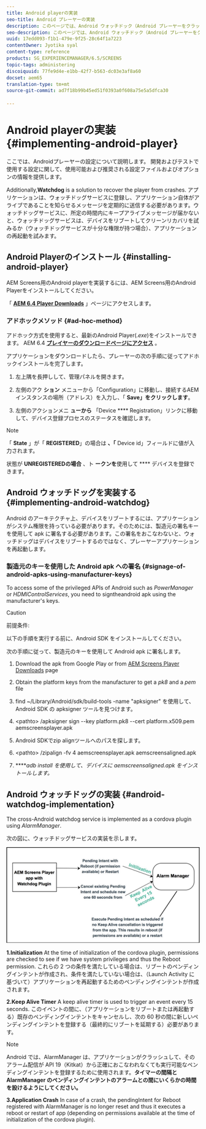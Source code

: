 ```yaml
---
title: Android playerの実装
seo-title: Android プレーヤーの実装
description: このページでは、Android ウォッチドック（Android プレーヤーをクラッシュから回復させるソリューション）を実装する方法について見ていきます。
seo-description: このページでは、Android ウォッチドック（Android プレーヤーをクラッシュから回復させるソリューション）を実装する方法について見ていきます。
uuid: 17edd093-f1b1-479e-9f25-28c64f1a7223
contentOwner: Jyotika syal
content-type: reference
products: SG_EXPERIENCEMANAGER/6.5/SCREENS
topic-tags: administering
discoiquuid: 77fe9d4e-e1bb-42f7-b563-dc03e3af8a60
docset: aem65
translation-type: tm+mt
source-git-commit: ad7f18b99b45ed51f0393a0f608a75e5a5dfca30

---
```



# Android playerの実装 {#implementing-android-player}

ここでは、Androidプレーヤーの設定について説明します。 開発およびテストで使用する設定に関して、使用可能および推奨される設定ファイルおよびオプションの情報を提供します。

Additionally,**Watchdog** is a solution to recover the player from crashes. アプリケーションは、ウォッチドッグサービスに登録し、アプリケーション自体がアライブであることを知らせるメッセージを定期的に送信する必要があります。ウォッチドッグサービスに、所定の時間内にキープアライブメッセージが届かないと、ウォッチドッグサービスは、デバイスをリブートしてクリーンリカバリを試みるか（ウォッチドッグサービスが十分な権限が持つ場合）、アプリケーションの再起動を試みます。

## Android Playerのインストール {#installing-android-player}

AEM Screens用のAndroid playerを実装するには、AEM Screens用のAndroid Playerをインストールしてください。

「 [**AEM 6.4 Player Downloads**](https://download.macromedia.com/screens/) 」ページにアクセスします。

### アドホックメソッド {#ad-hoc-method}

アドホック方式を使用すると、最新のAndroid Player(*.exe*)をインストールできます。 AEM 6.4 [**プレイヤーのダウンロードページにアクセス**](https://download.macromedia.com/screens/) 。

アプリケーションをダウンロードしたら、プレーヤーの次の手順に従ってアドホックインストールを完了します。

1. 左上隅を長押しして、管理パネルを開きます。
1. 左側のアク **ション** メニューから「Configuration」に移動し、接続するAEMインスタンスの場所（アドレス）を入力し、「 **Save」をクリックします**。

1. 左側のアクションメニ **ューから** 「Device **** Registration」リンクに移動して、デバイス登録プロセスのステータスを確認します。

>[!NOTE]
>
>「 **State** 」が「 **REGISTERED**」の場合は **、「** Device id」フィールドに値が入力されます。
>
>状態が **UNREGISTEREDの場合** 、ト **ークンを**&#x200B;使用して **** デバイスを登録できます。

## Android ウォッチドッグを実装する {#implementing-android-watchdog}

Android のアーキテクチャ上、デバイスをリブートするには、アプリケーションがシステム権限を持っている必要があります。そのためには、製造元の署名キーを使用して apk に署名する必要があります。この署名をおこなわないと、ウォッチドッグはデバイスをリブートするのではなく、プレーヤーアプリケーションを再起動します。

### 製造元のキーを使用した Android apk への署名 {#signage-of-android-apks-using-manufacturer-keys}

To access some of the privileged APIs of Android such as *PowerManager* or *HDMIControlServices*, you need to signtheandroid apk using the manufacturer's keys.

>[!CAUTION]
>
>前提条件:
>
>以下の手順を実行する前に、Android SDK をインストールしてください。

次の手順に従って、製造元のキーを使用して Android apk に署名します。

1. Download the apk from Google Play or from [AEM Screens Player Downloads](https://download.macromedia.com/screens/) page
1. Obtain the platform keys from the manufacturer to get a *pk8* and a *pem* file

1. find ~/Library/Android/sdk/build-tools -name "apksigner" を使用して、Android SDK の apksigner ツールを見つけます。
1. &lt;pathto&gt; /apksigner sign --key platform.pk8 --cert platform.x509.pem aemscreensplayer.apk
1. Android SDKでzip alignツールへのパスを探します。
1. &lt;pathto&gt; /zipalign -fv 4 aemscreensplayer.apk aemscreensaligned.apk
1. *****adb install を使用して、デバイスに aemscreensaligned.apk をインストールします。*

## Android ウォッチドッグの実装 {#android-watchdog-implementation}

The cross-Android watchdog service is implemented as a cordova plugin using *AlarmManager*.

次の図に、ウォッチドッグサービスの実装を示します。

![chlimage_1-31](assets/chlimage_1-31.png)

**1.Initialization** At the time of initialization of the cordova plugin, permissions are checked to see if we have system privileges and thus the Reboot permission. これらの 2 つの条件を満たしている場合は、リブートのペンディングインテントが作成され、条件を満たしていない場合は、（Launch Activity に基づいて）アプリケーションを再起動するためのペンディングインテントが作成されます。

**2.Keep Alive Timer** A keep alive timer is used to trigger an event every 15 seconds. このイベントの間に、（アプリケーションをリブートまたは再起動する）既存のペンディングインテントをキャンセルし、次の 60 秒の間に新しいペンディングインテントを登録する（最終的にリブートを延期する）必要があります。

>[!NOTE]
>
>Android では、AlarmManager は、アプリケーションがクラッシュして、そのアラーム配信が API 19（Kitkat）から正確におこなわれなくても実行可能なペンディングインテントを登録するために使用されます。****&#x200B;タイマーの間隔と AlarmManager のペンディングインテントのアラームとの間にいくらかの時間を設けるようにしてください。****

**3.Application Crash** In case of a crash, the pendingIntent for Reboot registered with AlarmManager is no longer reset and thus it executes a reboot or restart of app (depending on permissions available at the time of initialization of the cordova plugin).
